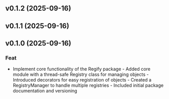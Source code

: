 ## v0.1.2 (2025-09-16)

## v0.1.1 (2025-09-16)

## v0.1.0 (2025-09-16)

### Feat

- Implement core functionality of the Regify package - Added core module with a thread-safe Registry class for managing objects - Introduced decorators for easy registration of objects - Created a RegistryManager to handle multiple registries - Included initial package documentation and versioning
